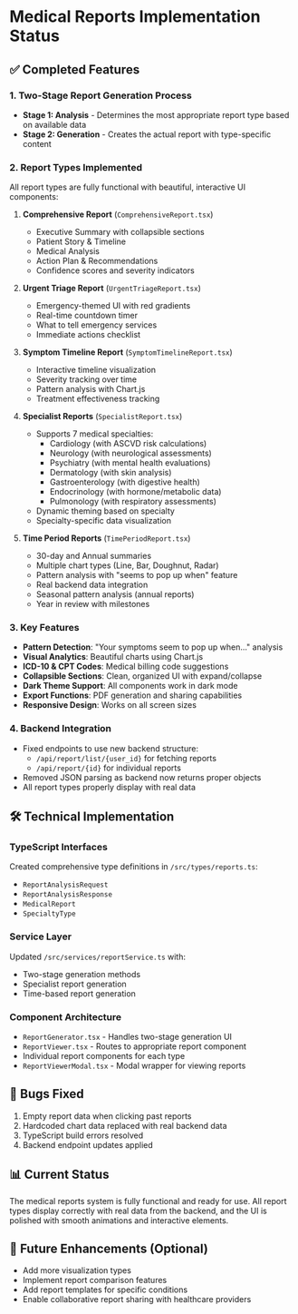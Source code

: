 # Medical Reports Implementation Status

## ✅ Completed Features

### 1. Two-Stage Report Generation Process
- **Stage 1: Analysis** - Determines the most appropriate report type based on available data
- **Stage 2: Generation** - Creates the actual report with type-specific content

### 2. Report Types Implemented
All report types are fully functional with beautiful, interactive UI components:

1. **Comprehensive Report** (`ComprehensiveReport.tsx`)
   - Executive Summary with collapsible sections
   - Patient Story & Timeline
   - Medical Analysis
   - Action Plan & Recommendations
   - Confidence scores and severity indicators

2. **Urgent Triage Report** (`UrgentTriageReport.tsx`)
   - Emergency-themed UI with red gradients
   - Real-time countdown timer
   - What to tell emergency services
   - Immediate actions checklist

3. **Symptom Timeline Report** (`SymptomTimelineReport.tsx`)
   - Interactive timeline visualization
   - Severity tracking over time
   - Pattern analysis with Chart.js
   - Treatment effectiveness tracking

4. **Specialist Reports** (`SpecialistReport.tsx`)
   - Supports 7 medical specialties:
     - Cardiology (with ASCVD risk calculations)
     - Neurology (with neurological assessments)
     - Psychiatry (with mental health evaluations)
     - Dermatology (with skin analysis)
     - Gastroenterology (with digestive health)
     - Endocrinology (with hormone/metabolic data)
     - Pulmonology (with respiratory assessments)
   - Dynamic theming based on specialty
   - Specialty-specific data visualization

5. **Time Period Reports** (`TimePeriodReport.tsx`)
   - 30-day and Annual summaries
   - Multiple chart types (Line, Bar, Doughnut, Radar)
   - Pattern analysis with "seems to pop up when" feature
   - Real backend data integration
   - Seasonal pattern analysis (annual reports)
   - Year in review with milestones

### 3. Key Features
- **Pattern Detection**: "Your symptoms seem to pop up when..." analysis
- **Visual Analytics**: Beautiful charts using Chart.js
- **ICD-10 & CPT Codes**: Medical billing code suggestions
- **Collapsible Sections**: Clean, organized UI with expand/collapse
- **Dark Theme Support**: All components work in dark mode
- **Export Functions**: PDF generation and sharing capabilities
- **Responsive Design**: Works on all screen sizes

### 4. Backend Integration
- Fixed endpoints to use new backend structure:
  - `/api/report/list/{user_id}` for fetching reports
  - `/api/report/{id}` for individual reports
- Removed JSON parsing as backend now returns proper objects
- All report types properly display with real data

## 🛠️ Technical Implementation

### TypeScript Interfaces
Created comprehensive type definitions in `/src/types/reports.ts`:
- `ReportAnalysisRequest`
- `ReportAnalysisResponse` 
- `MedicalReport`
- `SpecialtyType`

### Service Layer
Updated `/src/services/reportService.ts` with:
- Two-stage generation methods
- Specialist report generation
- Time-based report generation

### Component Architecture
- `ReportGenerator.tsx` - Handles two-stage generation UI
- `ReportViewer.tsx` - Routes to appropriate report component
- Individual report components for each type
- `ReportViewerModal.tsx` - Modal wrapper for viewing reports

## 🐛 Bugs Fixed
1. Empty report data when clicking past reports
2. Hardcoded chart data replaced with real backend data
3. TypeScript build errors resolved
4. Backend endpoint updates applied

## 📊 Current Status
The medical reports system is fully functional and ready for use. All report types display correctly with real data from the backend, and the UI is polished with smooth animations and interactive elements.

## 🚀 Future Enhancements (Optional)
- Add more visualization types
- Implement report comparison features
- Add report templates for specific conditions
- Enable collaborative report sharing with healthcare providers